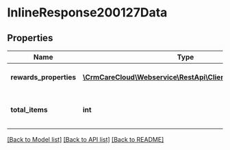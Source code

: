 # InlineResponse200127Data

## Properties
Name | Type | Description | Notes
------------ | ------------- | ------------- | -------------
**rewards_properties** | [**\CrmCareCloud\Webservice\RestApi\Client\Model\Property[]**](Property.md) | List of all reward properties | [optional] 
**total_items** | **int** | Count of all found reward properties | [optional] 

[[Back to Model list]](../../README.md#documentation-for-models) [[Back to API list]](../../README.md#documentation-for-api-endpoints) [[Back to README]](../../README.md)

